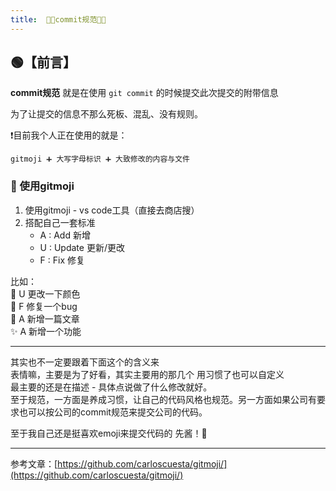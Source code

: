 ```yaml
---
title:  🐱‍💻commit规范🐱‍💻
---
```


## 🟢【前言】

**commit规范** 就是在使用 `git commit` 的时候提交此次提交的附带信息  

为了让提交的信息不那么死板、混乱、没有规则。

❗目前我个人正在使用的就是：

    gitmoji ➕ 大写字母标识 ➕ 大致修改的内容与文件
### 🔵 使用gitmoji
1. 使用gitmoji  - vs code工具（直接去商店搜）
2. 搭配自己一套标准
    - A : Add       新增
    - U : Update    更新/更改
    - F : Fix       修复

比如：  
💄 U 更改一下颜色  
🐛 F 修复一个bug  
📝 A 新增一篇文章  
✨ A 新增一个功能

---
其实也不一定要跟着下面这个的含义来   
表情嘛，主要是为了好看，其实主要用的那几个 用习惯了也可以自定义   
最主要的还是在描述 - 具体点说做了什么修改就好。   
至于规范，一方面是养成习惯，让自己的代码风格也规范。另一方面如果公司有要求也可以按公司的commit规范来提交公司的代码。

至于我自己还是挺喜欢emoji来提交代码的 先酱！🤭 

---

参考文章：[https://github.com/carloscuesta/gitmoji/](https://github.com/carloscuesta/gitmoji/)



